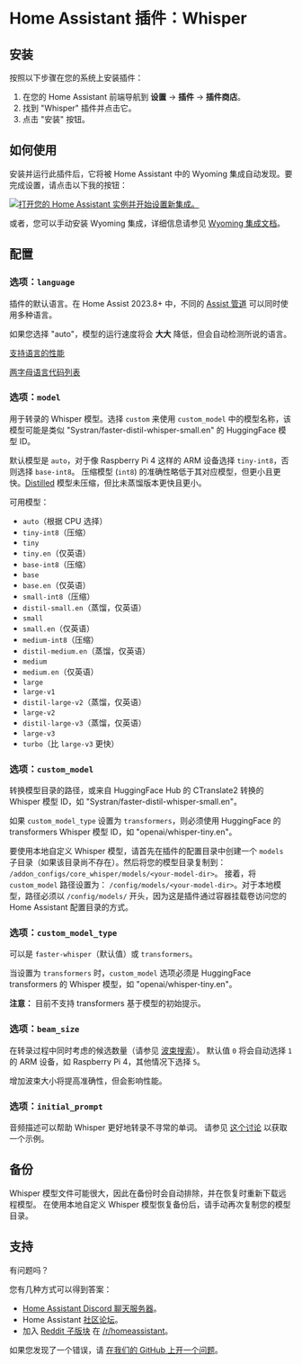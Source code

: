 # Home Assistant 插件：Whisper

## 安装

按照以下步骤在您的系统上安装插件：

1. 在您的 Home Assistant 前端导航到 **设置** -> **插件** -> **插件商店**。
2. 找到 "Whisper" 插件并点击它。
3. 点击 "安装" 按钮。

## 如何使用

安装并运行此插件后，它将被 Home Assistant 中的 Wyoming 集成自动发现。要完成设置，请点击以下我的按钮：

[![打开您的 Home Assistant 实例并开始设置新集成。](https://my.home-assistant.io/badges/config_flow_start.svg)](https://my.home-assistant.io/redirect/config_flow_start/?domain=wyoming)

或者，您可以手动安装 Wyoming 集成，详细信息请参见 [Wyoming 集成文档](https://www.home-assistant.io/integrations/wyoming/)。

## 配置

### 选项：`language`

插件的默认语言。在 Home Assist 2023.8+ 中，不同的 [Assist 管道](https://www.home-assistant.io/voice_control/voice_remote_local_assistant/) 可以同时使用多种语言。

如果您选择 "auto"，模型的运行速度将会 **大大** 降低，但会自动检测所说的语言。

[支持语言的性能](https://github.com/openai/whisper#available-models-and-languages)

[两字母语言代码列表](https://en.wikipedia.org/wiki/List_of_ISO_639-1_codes)

### 选项：`model`

用于转录的 Whisper 模型。选择 `custom` 来使用 `custom_model` 中的模型名称，该模型可能是类似 "Systran/faster-distil-whisper-small.en" 的 HuggingFace 模型 ID。

默认模型是 `auto`，对于像 Raspberry Pi 4 这样的 ARM 设备选择 `tiny-int8`，否则选择 `base-int8`。
压缩模型 (`int8`) 的准确性略低于其对应模型，但更小且更快。[Distilled](https://github.com/huggingface/distil-whisper) 模型未压缩，但比未蒸馏版本更快且更小。

可用模型：

- `auto`（根据 CPU 选择）
- `tiny-int8`（压缩）
- `tiny`
- `tiny.en`（仅英语）
- `base-int8`（压缩）
- `base`
- `base.en`（仅英语）
- `small-int8`（压缩）
- `distil-small.en`（蒸馏，仅英语）
- `small`
- `small.en`（仅英语）
- `medium-int8`（压缩）
- `distil-medium.en`（蒸馏，仅英语）
- `medium`
- `medium.en`（仅英语）
- `large`
- `large-v1`
- `distil-large-v2`（蒸馏，仅英语）
- `large-v2`
- `distil-large-v3`（蒸馏，仅英语）
- `large-v3`
- `turbo`（比 `large-v3` 更快）

### 选项：`custom_model`

转换模型目录的路径，或来自 HuggingFace Hub 的 CTranslate2 转换的 Whisper 模型 ID，如 "Systran/faster-distil-whisper-small.en"。

如果 `custom_model_type` 设置为 `transformers`，则必须使用 HuggingFace 的 transformers Whisper 模型 ID，如 "openai/whisper-tiny.en"。

要使用本地自定义 Whisper 模型，请首先在插件的配置目录中创建一个 `models` 子目录（如果该目录尚不存在）。然后将您的模型目录复制到：
`/addon_configs/core_whisper/models/<your-model-dir>`。
接着，将 `custom_model` 路径设置为：
`/config/models/<your-model-dir>`。对于本地模型，路径必须以 `/config/models/` 开头，因为这是插件通过容器挂载卷访问您的 Home Assistant 配置目录的方式。

### 选项：`custom_model_type`

可以是 `faster-whisper`（默认值）或 `transformers`。

当设置为 `transformers` 时，`custom_model` 选项必须是 HuggingFace  transformers 的 Whisper 模型，如 "openai/whisper-tiny.en"。

**注意：** 目前不支持 transformers 基于模型的初始提示。

### 选项：`beam_size`

在转录过程中同时考虑的候选数量（请参见 [波束搜索](https://en.wikipedia.org/wiki/Beam_search)）。
默认值 `0` 将会自动选择 `1` 的 ARM 设备，如 Raspberry Pi 4，其他情况下选择 `5`。

增加波束大小将提高准确性，但会影响性能。

### 选项：`initial_prompt`

音频描述可以帮助 Whisper 更好地转录不寻常的单词。
请参见 [这个讨论](https://github.com/openai/whisper/discussions/963) 以获取一个示例。

## 备份

Whisper 模型文件可能很大，因此在备份时会自动排除，并在恢复时重新下载远程模型。
在使用本地自定义 Whisper 模型恢复备份后，请手动再次复制您的模型目录。

## 支持

有问题吗？

您有几种方式可以得到答案：

- [Home Assistant Discord 聊天服务器][discord]。
- Home Assistant [社区论坛][forum]。
- 加入 [Reddit 子版块][reddit] 在 [/r/homeassistant][reddit]。

如果您发现了一个错误，请 [在我们的 GitHub 上开一个问题][issue]。

[discord]: https://discord.gg/c5DvZ4e
[forum]: https://community.home-assistant.io
[issue]: https://github.com/home-assistant/addons/issues
[reddit]: https://reddit.com/r/homeassistant
[repository]: https://github.com/hassio-addons/repository
